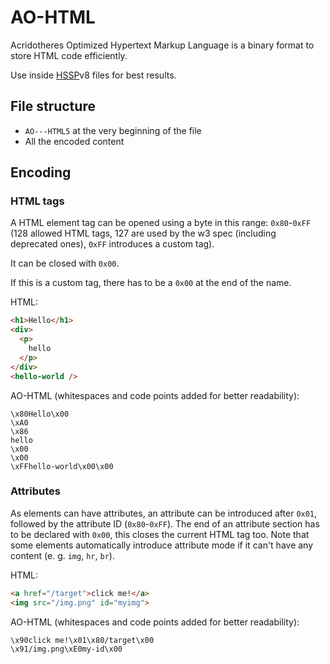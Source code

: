# AO-HTML

Acridotheres Optimized Hypertext Markup Language is a binary format to store HTML code efficiently.

Use inside [HSSP](https://github.com/acridotheres/hssp)v8 files for best results. 

## File structure

- `AO---HTML5` at the very beginning of the file
- All the encoded content

## Encoding

### HTML tags

A HTML element tag can be opened using a byte in this range: `0x80`-`0xFF` (128 allowed HTML tags, 127 are used by the w3 spec (including deprecated ones), `0xFF` introduces a custom tag).

It can be closed with `0x00`.

If this is a custom tag, there has to be a `0x00` at the end of the name.

HTML:

```html
<h1>Hello</h1>
<div>
  <p>
    hello
  </p>
</div>
<hello-world />
```

AO-HTML (whitespaces and code points added for better readability):

```
\x80Hello\x00
\xA0
\x86
hello
\x00
\x00
\xFFhello-world\x00\x00
```

### Attributes

As elements can have attributes, an attribute can be introduced after `0x01`, followed by the attribute ID (`0x80`-`0xFF`). The end of an attribute section has to be declared with `0x00`, this closes the current HTML tag too. Note that some elements automatically introduce attribute mode if it can't have any content (e. g. `img`, `hr`, `br`).

HTML:

```html
<a href="/target">click me!</a>
<img src="/img.png" id="myimg">
```

AO-HTML (whitespaces and code points added for better readability):

```
\x90click me!\x01\x80/target\x00
\x91/img.png\xE0my-id\x00
```

